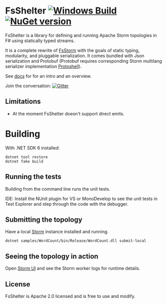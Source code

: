 FsShelter [![Windows Build](https://ci.appveyor.com/api/projects/status/c0oom3oyr8qnrsc8?svg=true)](https://ci.appveyor.com/project/et1975/fsshelter) [![NuGet version](https://badge.fury.io/nu/fsshelter.svg)](https://badge.fury.io/nu/fsshelter)
=======

FsShelter is a library for defining and running Apache Storm topologies in F# using statically typed streams.

It is a complete rewrite of [FsStorm](https://github.com/FsStorm) with the goals of static typing, modularity, and pluggable serialization.
It comes bundled with Json serialization and Protobuf (Protobuf requires corresponding Storm multilang serializer implementation  [Protoshell](https://github.com/FsStorm/protoshell)). 

See [docs][docs] for for an intro and an overview.

Join the conversation: [![Gitter](https://badges.gitter.im/Join%20Chat.svg)](https://gitter.im/FsStorm/FsShelter)

## Limitations
* At the moment FsShelter doesn't support direct emits.

# Building
With .NET SDK 6 installed:

```
dotnet tool restore
dotnet fake build 
```

## Running the tests
Building from the command line runs the unit tests.

IDE: Install the NUnit plugin for VS or MonoDevelop to see the unit tests in Test Explorer and step through the code with the debugger.

## Submitting the topology
Have a local [Storm](https://storm.apache.org/releases.html) instance installed and running.
```
dotnet samples/WordCount/bin/Release/WordCount.dll submit-local
```

## Seeing the topology in action
Open [Storm UI](http://localhost:8080/) and see the Storm worker logs for runtime details.

## License
FsShelter is Apache 2.0 licensed and is free to use and modify.

[docs]:https://FsStorm.github.io/FsShelter/

